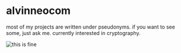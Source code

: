 # alvinneocom
most of my projects are written under pseudonyms. if you want to see some, just ask me. currently interested in cryptography.

![this is fine](https://s2.r29static.com/bin/entry/6de/0,0,2000,1050/x,80/1876988/image.jpg)
